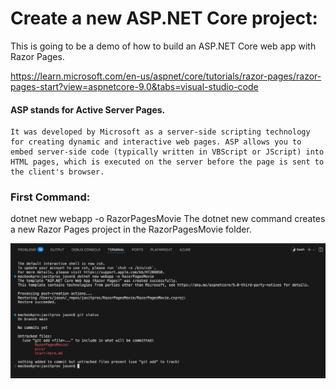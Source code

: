 # Create a new ASP.NET Core project:

This is going to be a demo of how to build an ASP.NET Core web app with Razor Pages. 

 https://learn.microsoft.com/en-us/aspnet/core/tutorials/razor-pages/razor-pages-start?view=aspnetcore-9.0&tabs=visual-studio-code

#### ASP stands for Active Server Pages.
    It was developed by Microsoft as a server-side scripting technology for creating dynamic and interactive web pages. ASP allows you to embed server-side code (typically written in VBScript or JScript) into HTML pages, which is executed on the server before the page is sent to the client's browser.


### First Command:

dotnet new webapp -o RazorPagesMovie
The dotnet new command creates a new Razor Pages project in the RazorPagesMovie folder.

![Console](Tutorials/Razor/pics/first_command.png)


